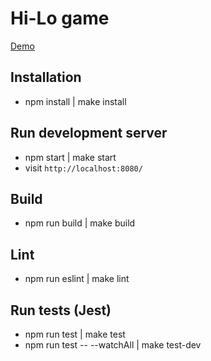 # Hi-Lo game

[Demo](http://honorable-father.surge.sh/)

## Installation

* npm install | make install

## Run development server

* npm start | make start
* visit `http://localhost:8080/`

## Build

* npm run build | make build

## Lint

* npm run eslint | make lint

## Run tests (Jest)

* npm run test | make test
* npm run test -- --watchAll | make test-dev
